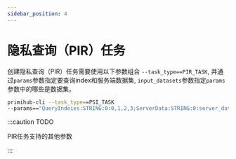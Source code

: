 ```yaml
---
sidebar_position: 4
---
```



# 隐私查询（PIR）任务

创建隐私查询（PIR）任务需要使用以下参数组合 `--task_type==PIR_TASK`, 并通过`params`参数指定要查询index和服务端数据集, `input_datasets`参数指定`params`参数中的哪些是数据集。

```bash
primihub-cli --task_type==PSI_TASK  
--params=="QueryIndeies:STRING:0:0,1,2,3;ServerData:STRING:0:server_dataset" --input_datasets="ServerData"
```
:::caution TODO

  PIR任务支持的其他参数

:::